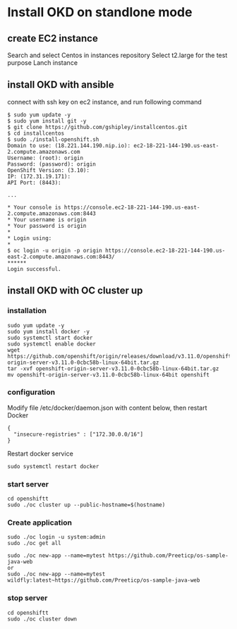 # Install OKD on standlone mode

## create EC2 instance

Search and select Centos in instances repository
Select t2.large for the test purpose
Lanch instance

## install OKD with ansible

connect with ssh key on ec2 instance, and run following command

```
$ sudo yum update -y
$ sudo yum install git -y
$ git clone https://github.com/gshipley/installcentos.git
$ cd installcentos
$ sudo ./install-openshift.sh
Domain to use: (18.221.144.190.nip.io): ec2-18-221-144-190.us-east-2.compute.amazonaws.com
Username: (root): origin
Password: (password): origin
OpenShift Version: (3.10):
IP: (172.31.19.171):
API Port: (8443):

...

* Your console is https://console.ec2-18-221-144-190.us-east-2.compute.amazonaws.com:8443
* Your username is origin
* Your password is origin
*
* Login using:
*
$ oc login -u origin -p origin https://console.ec2-18-221-144-190.us-east-2.compute.amazonaws.com:8443/
******
Login successful.
```

## install OKD with OC cluster up

### installation

```
sudo yum update -y
sudo yum install docker -y
sudo systemctl start docker
sudo systemctl enable docker
wget https://github.com/openshift/origin/releases/download/v3.11.0/openshift-origin-server-v3.11.0-0cbc58b-linux-64bit.tar.gz
tar -xvf openshift-origin-server-v3.11.0-0cbc58b-linux-64bit.tar.gz
mv openshift-origin-server-v3.11.0-0cbc58b-linux-64bit openshift 
```

### configuration

Modify file /etc/docker/daemon.json with content below, then restart Docker

```
{
  "insecure-registries" : ["172.30.0.0/16"]
}
```

Restart docker service

```
sudo systemctl restart docker
```

### start server

```
cd openshiftt
sudo ./oc cluster up --public-hostname=$(hostname)
```

### Create application

```
sudo ./oc login -u system:admin
sudo ./oc get all

sudo ./oc new-app --name=mytest https://github.com/Preeticp/os-sample-java-web
or
sudo ./oc new-app --name=mytest wildfly:latest~https://github.com/Preeticp/os-sample-java-web
```

### stop server

```
cd openshiftt
sudo ./oc cluster down
```




